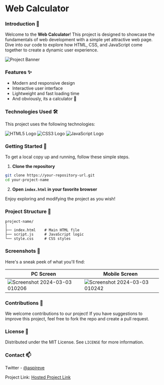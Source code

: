 # Web Calculator


### Introduction 🚀

Welcome to the **Web Calculator**! This project is designed to showcase the fundamentals of web development with a simple yet attractive web page. Dive into our code to explore how HTML, CSS, and JavaScript come together to create a dynamic user experience.

![Project Banner](https://via.placeholder.com/800x150/000000/FFFFFF?text=Web+Calculator)

### Features ✨

- Modern and responsive design
- Interactive user interface
- Lightweight and fast loading time
- And obviously, its a calculator 🤣

### Technologies Used 🛠️

This project uses the following technologies:

![HTML5 Logo](https://via.placeholder.com/50/ff5722/FFFFFF?text=HTML5) ![CSS3 Logo](https://via.placeholder.com/50/0070ba/FFFFFF?text=CSS3) ![JavaScript Logo](https://via.placeholder.com/50/f0db4f/000000?text=JS)

### Getting Started 🚀

To get a local copy up and running, follow these simple steps.

1. **Clone the repository**

```bash
git clone https://your-repository-url.git
cd your-project-name
```

2. **Open `index.html` in your favorite browser**

Enjoy exploring and modifying the project as you wish!

### Project Structure 📂

```
project-name/
│
├── index.html    # Main HTML file
├── script.js     # JavaScript logic
└── style.css     # CSS styles
```

### Screenshots 📸

Here's a sneak peek of what you'll find:

| PC Screen   | Mobile Screen   |
|------------|------------|
|  ![Screenshot 2024-03-03 010206](https://github.com/BlueLearn-Aspireve/Project1-Calculator/assets/93852415/29e263b0-1952-41b6-b14d-7e37fa8921fd) | ![Screenshot 2024-03-03 010242](https://github.com/BlueLearn-Aspireve/Project1-Calculator/assets/93852415/5600f72d-705f-4521-872f-83bacdffc2ef) |



### Contributions 🤝

We welcome contributions to our project! If you have suggestions to improve this project, feel free to fork the repo and create a pull request.

### License 📜

Distributed under the MIT License. See `LICENSE` for more information.

### Contact 📫

Twitter - [@aspireve](https://twitter.com/your_twitter)

Project Link: [Hosted Project Link](https://bluelearn-aspireve.github.io/Project1-Calculator/)
